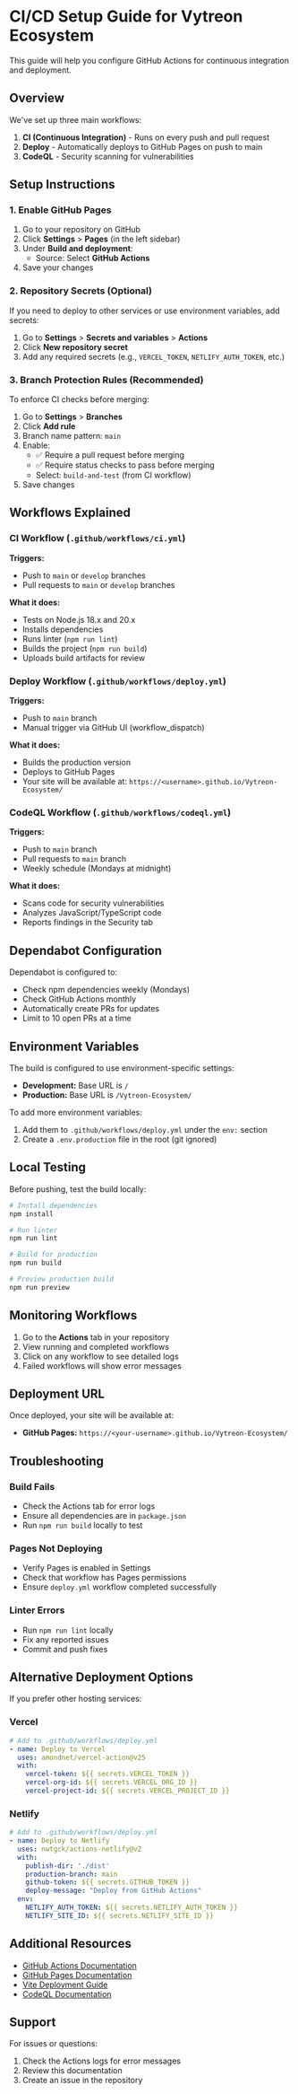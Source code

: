 # CI/CD Setup Guide for Vytreon Ecosystem

This guide will help you configure GitHub Actions for continuous integration and deployment.

## Overview

We've set up three main workflows:

1. **CI (Continuous Integration)** - Runs on every push and pull request
2. **Deploy** - Automatically deploys to GitHub Pages on push to main
3. **CodeQL** - Security scanning for vulnerabilities

## Setup Instructions

### 1. Enable GitHub Pages

1. Go to your repository on GitHub
2. Click **Settings** > **Pages** (in the left sidebar)
3. Under **Build and deployment**:
   - Source: Select **GitHub Actions**
4. Save your changes

### 2. Repository Secrets (Optional)

If you need to deploy to other services or use environment variables, add secrets:

1. Go to **Settings** > **Secrets and variables** > **Actions**
2. Click **New repository secret**
3. Add any required secrets (e.g., `VERCEL_TOKEN`, `NETLIFY_AUTH_TOKEN`, etc.)

### 3. Branch Protection Rules (Recommended)

To enforce CI checks before merging:

1. Go to **Settings** > **Branches**
2. Click **Add rule**
3. Branch name pattern: `main`
4. Enable:
   - ✅ Require a pull request before merging
   - ✅ Require status checks to pass before merging
   - Select: `build-and-test` (from CI workflow)
5. Save changes

## Workflows Explained

### CI Workflow (`.github/workflows/ci.yml`)

**Triggers:**
- Push to `main` or `develop` branches
- Pull requests to `main` or `develop` branches

**What it does:**
- Tests on Node.js 18.x and 20.x
- Installs dependencies
- Runs linter (`npm run lint`)
- Builds the project (`npm run build`)
- Uploads build artifacts for review

### Deploy Workflow (`.github/workflows/deploy.yml`)

**Triggers:**
- Push to `main` branch
- Manual trigger via GitHub UI (workflow_dispatch)

**What it does:**
- Builds the production version
- Deploys to GitHub Pages
- Your site will be available at: `https://<username>.github.io/Vytreon-Ecosystem/`

### CodeQL Workflow (`.github/workflows/codeql.yml`)

**Triggers:**
- Push to `main` branch
- Pull requests to `main` branch
- Weekly schedule (Mondays at midnight)

**What it does:**
- Scans code for security vulnerabilities
- Analyzes JavaScript/TypeScript code
- Reports findings in the Security tab

## Dependabot Configuration

Dependabot is configured to:
- Check npm dependencies weekly (Mondays)
- Check GitHub Actions monthly
- Automatically create PRs for updates
- Limit to 10 open PRs at a time

## Environment Variables

The build is configured to use environment-specific settings:

- **Development:** Base URL is `/`
- **Production:** Base URL is `/Vytreon-Ecosystem/`

To add more environment variables:
1. Add them to `.github/workflows/deploy.yml` under the `env:` section
2. Create a `.env.production` file in the root (git ignored)

## Local Testing

Before pushing, test the build locally:

```bash
# Install dependencies
npm install

# Run linter
npm run lint

# Build for production
npm run build

# Preview production build
npm run preview
```

## Monitoring Workflows

1. Go to the **Actions** tab in your repository
2. View running and completed workflows
3. Click on any workflow to see detailed logs
4. Failed workflows will show error messages

## Deployment URL

Once deployed, your site will be available at:
- **GitHub Pages:** `https://<your-username>.github.io/Vytreon-Ecosystem/`

## Troubleshooting

### Build Fails
- Check the Actions tab for error logs
- Ensure all dependencies are in `package.json`
- Run `npm run build` locally to test

### Pages Not Deploying
- Verify Pages is enabled in Settings
- Check that workflow has Pages permissions
- Ensure `deploy.yml` workflow completed successfully

### Linter Errors
- Run `npm run lint` locally
- Fix any reported issues
- Commit and push fixes

## Alternative Deployment Options

If you prefer other hosting services:

### Vercel
```yaml
# Add to .github/workflows/deploy.yml
- name: Deploy to Vercel
  uses: amondnet/vercel-action@v25
  with:
    vercel-token: ${{ secrets.VERCEL_TOKEN }}
    vercel-org-id: ${{ secrets.VERCEL_ORG_ID }}
    vercel-project-id: ${{ secrets.VERCEL_PROJECT_ID }}
```

### Netlify
```yaml
# Add to .github/workflows/deploy.yml
- name: Deploy to Netlify
  uses: nwtgck/actions-netlify@v2
  with:
    publish-dir: './dist'
    production-branch: main
    github-token: ${{ secrets.GITHUB_TOKEN }}
    deploy-message: "Deploy from GitHub Actions"
  env:
    NETLIFY_AUTH_TOKEN: ${{ secrets.NETLIFY_AUTH_TOKEN }}
    NETLIFY_SITE_ID: ${{ secrets.NETLIFY_SITE_ID }}
```

## Additional Resources

- [GitHub Actions Documentation](https://docs.github.com/en/actions)
- [GitHub Pages Documentation](https://docs.github.com/en/pages)
- [Vite Deployment Guide](https://vitejs.dev/guide/static-deploy.html)
- [CodeQL Documentation](https://codeql.github.com/docs/)

## Support

For issues or questions:
1. Check the Actions logs for error messages
2. Review this documentation
3. Create an issue in the repository

